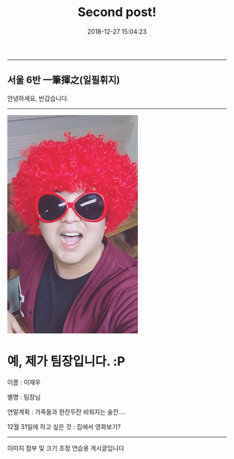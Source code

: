 ﻿---
title:  "Second post!"
date:   2018-12-27 15:04:23
categories: ['Start camp']
tags: ['뜨거운 생활']
---




---


## 서울 6반 一筆揮之(일필휘지)

안녕하세요, 반갑습니다.



---




<img src="https://github.com/Jaewoo-Lee/Jaewoo-Lee.github.io/blob/master/images/IMG_2609.JPG?raw=true" width="300" height="500">



# 예, 제가 팀장입니다. :P



이름 : 이재우



별명 : 팀장님



연말계획 : 가족들과 한잔두잔 비워지는 술잔....



12월 31일에 하고 싶은 것 : 집에서 영화보기?





---


이미지 첨부 및 크기 조정 연습용 게시글입니다
